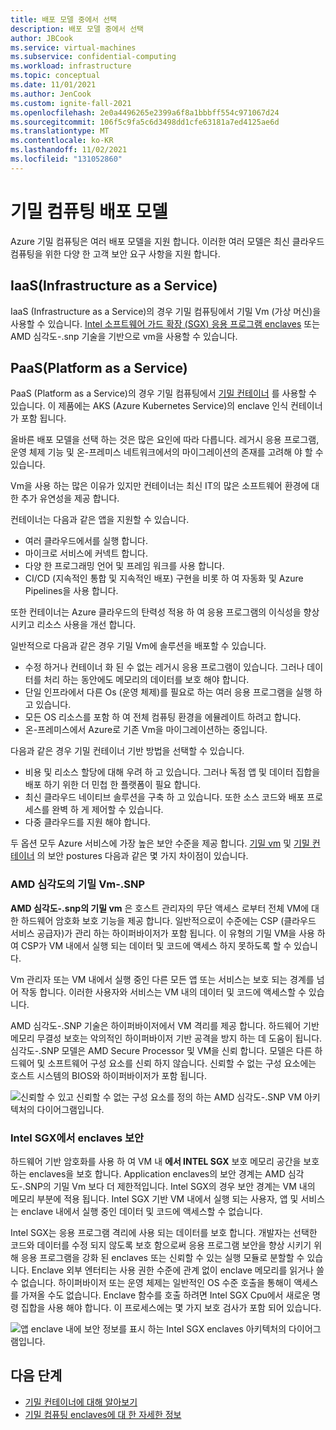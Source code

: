 ```yaml
---
title: 배포 모델 중에서 선택
description: 배포 모델 중에서 선택
author: JBCook
ms.service: virtual-machines
ms.subservice: confidential-computing
ms.workload: infrastructure
ms.topic: conceptual
ms.date: 11/01/2021
ms.author: JenCook
ms.custom: ignite-fall-2021
ms.openlocfilehash: 2e0a4496265e2399a6f8a1bbbff554c971067d24
ms.sourcegitcommit: 106f5c9fa5c6d3498dd1cfe63181a7ed4125ae6d
ms.translationtype: MT
ms.contentlocale: ko-KR
ms.lasthandoff: 11/02/2021
ms.locfileid: "131052860"
---
```

# <a name="confidential-computing-deployment-models"></a>기밀 컴퓨팅 배포 모델

Azure 기밀 컴퓨팅은 여러 배포 모델을 지원 합니다. 이러한 여러 모델은 최신 클라우드 컴퓨팅을 위한 다양 한 고객 보안 요구 사항을 지원 합니다.

## <a name="infrastructure-as-a-service-iaas"></a>IaaS(Infrastructure as a Service)

IaaS (Infrastructure as a Service)의 경우 기밀 컴퓨팅에서 기밀 Vm (가상 머신)을 사용할 수 있습니다. [Intel 소프트웨어 가드 확장 (SGX) 응용 프로그램 enclaves](confidential-computing-enclaves.md) 또는 AMD 심각도-.snp 기술을 기반으로 vm을 사용할 수 있습니다.

## <a name="platform-as-a-service-paas"></a>PaaS(Platform as a Service)

PaaS (Platform as a Service)의 경우 기밀 컴퓨팅에서 [기밀 컨테이너](confidential-containers.md) 를 사용할 수 있습니다. 이 제품에는 AKS (Azure Kubernetes Service)의 enclave 인식 컨테이너가 포함 됩니다.

올바른 배포 모델을 선택 하는 것은 많은 요인에 따라 다릅니다. 레거시 응용 프로그램, 운영 체제 기능 및 온-프레미스 네트워크에서의 마이그레이션의 존재를 고려해 야 할 수 있습니다.

Vm을 사용 하는 많은 이유가 있지만 컨테이너는 최신 IT의 많은 소프트웨어 환경에 대 한 추가 유연성을 제공 합니다. 

컨테이너는 다음과 같은 앱을 지원할 수 있습니다.

- 여러 클라우드에서를 실행 합니다.
- 마이크로 서비스에 커넥트 합니다.
- 다양 한 프로그래밍 언어 및 프레임 워크를 사용 합니다.
- CI/CD (지속적인 통합 및 지속적인 배포) 구현을 비롯 하 여 자동화 및 Azure Pipelines을 사용 합니다.

또한 컨테이너는 Azure 클라우드의 탄력성 적용 하 여 응용 프로그램의 이식성을 향상 시키고 리소스 사용을 개선 합니다.

일반적으로 다음과 같은 경우 기밀 Vm에 솔루션을 배포할 수 있습니다.

- 수정 하거나 컨테이너 화 된 수 없는 레거시 응용 프로그램이 있습니다. 그러나 데이터를 처리 하는 동안에도 메모리의 데이터를 보호 해야 합니다.
- 단일 인프라에서 다른 Os (운영 체제)를 필요로 하는 여러 응용 프로그램을 실행 하 고 있습니다.
- 모든 OS 리소스를 포함 하 여 전체 컴퓨팅 환경을 에뮬레이트 하려고 합니다.
- 온-프레미스에서 Azure로 기존 Vm을 마이그레이션하는 중입니다.

다음과 같은 경우 기밀 컨테이너 기반 방법을 선택할 수 있습니다.

- 비용 및 리소스 할당에 대해 우려 하 고 있습니다. 그러나 독점 앱 및 데이터 집합을 배포 하기 위한 더 민첩 한 플랫폼이 필요 합니다.
- 최신 클라우드 네이티브 솔루션을 구축 하 고 있습니다. 또한 소스 코드와 배포 프로세스를 완벽 하 게 제어할 수 있습니다.
- 다중 클라우드를 지원 해야 합니다.

두 옵션 모두 Azure 서비스에 가장 높은 보안 수준을 제공 합니다. [기밀 vm](#confidential-vms-on-amd-sev-snp) 및 [기밀 컨테이너](#secure-enclaves-on-intel-sgx) 의 보안 postures 다음과 같은 몇 가지 차이점이 있습니다.

### <a name="confidential-vms-on-amd-sev-snp"></a>AMD 심각도의 기밀 Vm-.SNP

**AMD 심각도-.snp의 기밀 vm** 은 호스트 관리자의 무단 액세스 로부터 전체 VM에 대 한 하드웨어 암호화 보호 기능을 제공 합니다. 일반적으로이 수준에는 CSP (클라우드 서비스 공급자)가 관리 하는 하이퍼바이저가 포함 됩니다. 이 유형의 기밀 VM을 사용 하 여 CSP가 VM 내에서 실행 되는 데이터 및 코드에 액세스 하지 못하도록 할 수 있습니다.

Vm 관리자 또는 VM 내에서 실행 중인 다른 모든 앱 또는 서비스는 보호 되는 경계를 넘어 작동 합니다. 이러한 사용자와 서비스는 VM 내의 데이터 및 코드에 액세스할 수 있습니다.

AMD 심각도-.SNP 기술은 하이퍼바이저에서 VM 격리를 제공 합니다. 하드웨어 기반 메모리 무결성 보호는 악의적인 하이퍼바이저 기반 공격을 방지 하는 데 도움이 됩니다. 심각도-.SNP 모델은 AMD Secure Processor 및 VM을 신뢰 합니다. 모델은 다른 하드웨어 및 소프트웨어 구성 요소를 신뢰 하지 않습니다. 신뢰할 수 없는 구성 요소에는 호스트 시스템의 BIOS와 하이퍼바이저가 포함 됩니다.

![신뢰할 수 있고 신뢰할 수 없는 구성 요소를 정의 하는 AMD 심각도-.SNP VM 아키텍처의 다이어그램입니다.](media/confidential-computing-deployment-models/amd-sev-snp-vm.jpg)

### <a name="secure-enclaves-on-intel-sgx"></a>Intel SGX에서 enclaves 보안

하드웨어 기반 암호화를 사용 하 여 VM 내 **에서 INTEL SGX** 보호 메모리 공간을 보호 하는 enclaves을 보호 합니다. Application enclaves의 보안 경계는 AMD 심각도-.SNP의 기밀 Vm 보다 더 제한적입니다. Intel SGX의 경우 보안 경계는 VM 내의 메모리 부분에 적용 됩니다. Intel SGX 기반 VM 내에서 실행 되는 사용자, 앱 및 서비스는 enclave 내에서 실행 중인 데이터 및 코드에 액세스할 수 없습니다.

Intel SGX는 응용 프로그램 격리에 사용 되는 데이터를 보호 합니다. 개발자는 선택한 코드와 데이터를 수정 되지 않도록 보호 함으로써 응용 프로그램 보안을 향상 시키기 위해 응용 프로그램을 강화 된 enclaves 또는 신뢰할 수 있는 실행 모듈로 분할할 수 있습니다. Enclave 외부 엔터티는 사용 권한 수준에 관계 없이 enclave 메모리를 읽거나 쓸 수 없습니다. 하이퍼바이저 또는 운영 체제는 일반적인 OS 수준 호출을 통해이 액세스를 가져올 수도 없습니다. Enclave 함수를 호출 하려면 Intel SGX Cpu에서 새로운 명령 집합을 사용 해야 합니다. 이 프로세스에는 몇 가지 보호 검사가 포함 되어 있습니다.

![앱 enclave 내에 보안 정보를 표시 하는 Intel SGX enclaves 아키텍처의 다이어그램입니다.](media/confidential-computing-deployment-models/intel-sgx-enclave.jpg)

## <a name="next-steps"></a>다음 단계

- [기밀 컨테이너에 대해 알아보기](confidential-containers.md)
- [기밀 컴퓨팅 enclaves에 대 한 자세한 정보](confidential-computing-enclaves.md)
